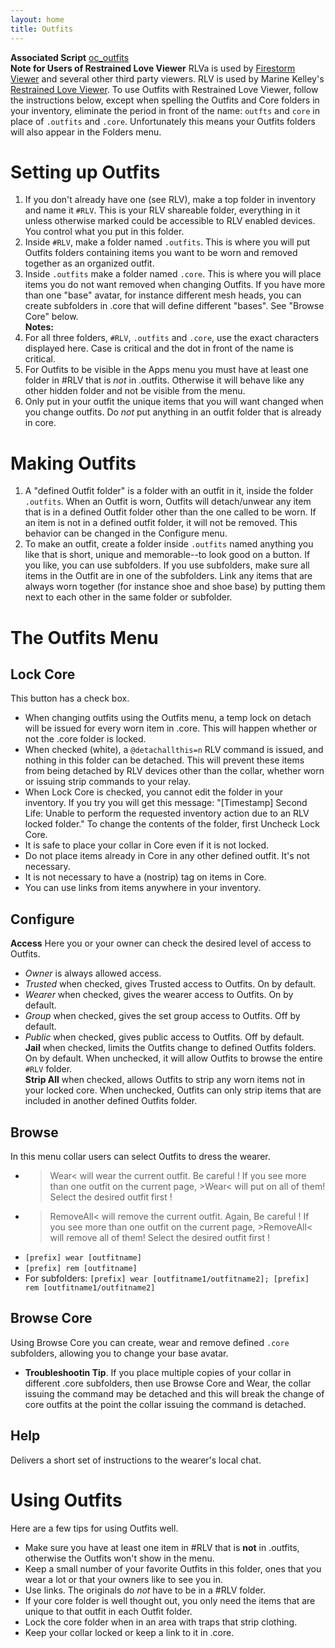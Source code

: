 ```yaml
---
layout: home
title: Outfits
---
```

**Associated Script** [oc_outfits](https://github.com/OpenCollarTeam/OpenCollar/blob/master/src/Apps/oc_outfits.lsl)   
**Note for Users of Restrained Love Viewer** RLVa is used by [Firestorm Viewer](https://www.firestormviewer.org/) and several other third party viewers.  RLV is used by Marine Kelley's [Restrained Love Viewer](http://www.erestraints.com/realrestraint/).  To use Outfits with Restrained Love Viewer, follow the instructions below, except when spelling the Outfits and Core folders in your inventory, eliminate the period in front of the name:  `outfts` and `core` in place of `.outfits` and `.core`.  Unfortunately this means your Outfits folders will also appear in the Folders menu.
# Setting up Outfits
1.  If you don't already have one (see RLV), make a top folder in inventory and name it `#RLV`.  This is your RLV shareable folder, everything in it unless otherwise marked could be accessible to RLV enabled devices.  You control what you put in this folder.  
2.  Inside `#RLV`, make a folder named `.outfits`. This is where you will put Outfits folders containing items you want to be worn and removed together as an organized outfit.   
3.  Inside `.outfits` make a folder named `.core`.  This is where you will place items you do not want removed when changing Outfits.  If you have more than one "base" avatar, for instance different mesh heads, you can create subfolders in .core that will define different "bases".  See "Browse Core" below.     
**Notes:** 
1. For all three folders, `#RLV`, `.outfits` and `.core`, use the exact characters displayed here.  Case is critical and the dot in front of the name is critical.   
2.  For Outfits to be visible in the Apps menu you must have at least one folder in #RLV that is *not* in .outfits. Otherwise it will behave like any other hidden folder and not be visible from the menu.  
3.  Only put in your outfit the unique items that you will want changed when you change outfits.  Do *not* put anything in an outfit folder that is already in core.

# Making Outfits
1.  A "defined Outfit folder" is a folder with an outfit in it, inside the folder `.outfits`.  When an Outfit is worn, Outfits will detach/unwear any item that is in a defined Outfit folder other than the one called to be worn.  If an item is not in a defined outfit folder, it will not be removed.  This behavior can be changed in the Configure menu.  
2.  To make an outfit, create a folder inside `.outfits` named anything you like that is short, unique and memorable--to look good on a button.  If you like, you can use subfolders.  If you use subfolders, make sure all items in the Outfit are in one of the subfolders. Link any items that are always worn together (for instance shoe and shoe base) by putting them next to each other in the same folder or subfolder.
# The Outfits Menu

## Lock Core
This button has a check box.  
- When changing outfits using the Outfits menu, a temp lock on detach will be issued for every worn item in .core.  This will happen whether or not the .core folder is locked.
- When checked (white), a `@detachallthis=n` RLV command is issued, and nothing in this folder can be detached.  This will prevent these items from being detached by RLV devices other than the collar, whether worn or issuing strip commands to your relay.
- When Lock Core is checked, you cannot edit the folder in your inventory.  If you try you will get this message: "[Timestamp] Second Life: Unable to perform the requested inventory action due to an RLV locked folder."
To change the contents of the folder, first Uncheck Lock Core.
- It is safe to place your collar in Core even if it is not locked.
- Do not place items already in Core in any other defined outfit. It's not necessary.
- It is not necessary to have a (nostrip) tag on items in Core.
- You can use links from items anywhere in your inventory.
## Configure
**Access** Here you or your owner can check the desired level of access to Outfits. 
- *Owner* is always allowed access.
- *Trusted* when checked, gives Trusted access to Outfits. On by default.
- *Wearer* when checked, gives the wearer access to Outfits. On by default.
- *Group* when checked, gives the set group access to Outfits.  Off by default.
- *Public* when checked, gives public access to Outfits.  Off by default.   
**Jail** when checked, limits the Outfits change to defined Outfits folders.  On by default.  When unchecked, it will allow Outfits to browse the entire `#RLV` folder.   
**Strip All** when checked, allows Outfits to strip any worn items not in your locked core.  When unchecked, Outfits can only strip items that are included in another defined Outfits folder.
## Browse
In this menu collar users can select Outfits to dress the wearer.  
- >Wear< will wear the current outfit.  Be careful ! If you see more than one outfit on the current page, >Wear< will put on all of them!  Select the desired outfit first !
- >RemoveAll< will remove the current outfit.  Again, Be careful ! If you see more than one outfit on the current page, >RemoveAll< will remove all of them!  Select the desired outfit first !
- `[prefix] wear [outfitname]`
- `[prefix] rem [outfitname]`
- For subfolders: `[prefix] wear [outfitname1/outfitname2]; [prefix] rem [outfitname1/outfitname2]`
## Browse Core 
Using Browse Core you can create, wear and remove defined `.core` subfolders, allowing you to change your base avatar. 
- **Troubleshootin Tip**.  If you place multiple copies of your collar in different .core subfolders, then use Browse Core and Wear, the collar issuing the command may be detached and this will break the change of core outfits at the point the collar issuing the command is detached.  
## Help
Delivers a short set of instructions to the wearer's local chat.

# Using Outfits
Here are a few tips for using Outfits well.  
- Make sure you have at least one item in #RLV that is **not** in .outfits, otherwise the Outfits won't show in the menu.
- Keep a small number of your favorite Outfits in this folder, ones that you wear a lot or that your owners like to see you in.
- Use links.  The originals do *not* have to be in a #RLV folder.
- If your core folder is well thought out, you only need the items that are unique to that outfit in each Outfit folder. 
- Lock the core folder when in an area with traps that strip clothing.
- Keep your collar locked or keep a link to it in .core.
